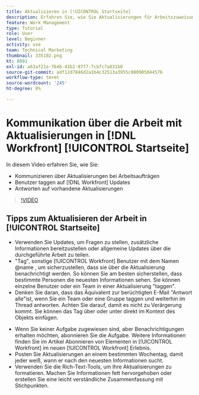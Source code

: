 ```yaml
---
title: Aktualisieren in [!UICONTROL Startseite]
description: Erfahren Sie, wie Sie Aktualisierungen für Arbeitszuweisungen vornehmen und auf vorhandene Aktualisierungen antworten können. Tag [!DNL Workfront] Benutzer in Aktualisierungen eintragen, damit sie über die Kommunikation informiert werden.
feature: Work Management
type: Tutorial
role: User
level: Beginner
activity: use
team: Technical Marketing
thumbnail: 335102.png
kt: 8801
exl-id: a63af21e-7646-41b2-97f7-7cbfc7a031b0
source-git-commit: adf12d7846d2a1b4c32513a3955c080905044576
workflow-type: tm+mt
source-wordcount: '245'
ht-degree: 0%

---
```


# Kommunikation über die Arbeit mit Aktualisierungen in [!DNL Workfront] [!UICONTROL Startseite]

In diesem Video erfahren Sie, wie Sie:

* Kommunizieren über Aktualisierungen bei Arbeitsaufträgen
* Benutzer taggen auf [!DNL Workfront] Updates
* Antworten auf vorhandene Aktualisierungen

>[!VIDEO](https://video.tv.adobe.com/v/335102/?quality=12)

## Tipps zum Aktualisieren der Arbeit in [!UICONTROL Startseite]

* Verwenden Sie Updates, um Fragen zu stellen, zusätzliche Informationen bereitzustellen oder allgemeine Updates über die durchgeführte Arbeit zu teilen.
* &quot;Tag&quot;, sonstige [!UICONTROL Workfront] Benutzer mit dem Namen @name , um sicherzustellen, dass sie über die Aktualisierung benachrichtigt werden. So können Sie am besten sicherstellen, dass bestimmte Personen die neuesten Informationen sehen. Sie können einzelne Benutzer oder ein Team in einer Aktualisierung &quot;taggen&quot;.
* Denken Sie daran, dass das Äquivalent zur berüchtigten E-Mail &quot;Antwort alle&quot;ist, wenn Sie ein Team oder eine Gruppe taggen und weiterhin im Thread antworten. Achten Sie darauf, damit es nicht zu Verärgerung kommt. Sie können das Tag über oder unter direkt im Kontext des Objekts einfügen.

<!---
paragraph below needs a hyperlink to an article
--->

* Wenn Sie keiner Aufgabe zugewiesen sind, aber Benachrichtigungen erhalten möchten, abonnieren Sie die Aufgabe. Weitere Informationen finden Sie im Artikel Abonnieren von Elementen in [!UICONTROL Workfront] im neuen [!UICONTROL Workfront] Erlebnis.
* Posten Sie Aktualisierungen an einem bestimmten Wochentag, damit jeder weiß, wann er nach den neuesten Informationen sucht.
* Verwenden Sie die Rich-Text-Tools, um Ihre Aktualisierungen zu formatieren. Machen Sie Informationen fett hervorgehoben oder erstellen Sie eine leicht verständliche Zusammenfassung mit Stichpunkten.

<!---
learn more URLs
--->
